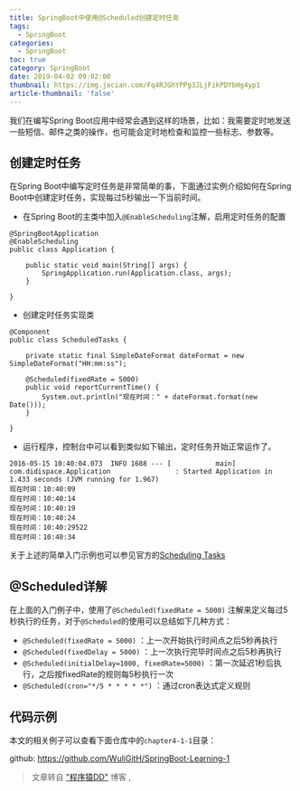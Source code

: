 ```yaml
---
title: SpringBoot中使用@Scheduled创建定时任务
tags:
  - SpringBoot
categories:
  - SpringBoot
toc: true
category: SpringBoot
date: 2019-04-02 09:02:00
thumbnail: https://img.jacian.com/Fq4RJGhYPPg3JLjFikPDYbHg4yp1
article-thumbnail: 'false'
---
```


我们在编写Spring Boot应用中经常会遇到这样的场景，比如：我需要定时地发送一些短信、邮件之类的操作，也可能会定时地检查和监控一些标志、参数等。<!-- more -->

## 创建定时任务

在Spring Boot中编写定时任务是非常简单的事，下面通过实例介绍如何在Spring Boot中创建定时任务，实现每过5秒输出一下当前时间。

- 在Spring Boot的主类中加入`@EnableScheduling`注解，启用定时任务的配置

```
@SpringBootApplication
@EnableScheduling
public class Application {

	public static void main(String[] args) {
		SpringApplication.run(Application.class, args);
	}

}
```

- 创建定时任务实现类

```
@Component
public class ScheduledTasks {

    private static final SimpleDateFormat dateFormat = new SimpleDateFormat("HH:mm:ss");

    @Scheduled(fixedRate = 5000)
    public void reportCurrentTime() {
        System.out.println("现在时间：" + dateFormat.format(new Date()));
    }

}
```

- 运行程序，控制台中可以看到类似如下输出，定时任务开始正常运作了。

```
2016-05-15 10:40:04.073  INFO 1688 --- [           main] com.didispace.Application                : Started Application in 1.433 seconds (JVM running for 1.967)
现在时间：10:40:09
现在时间：10:40:14
现在时间：10:40:19
现在时间：10:40:24
现在时间：10:40:29522
现在时间：10:40:34
```

关于上述的简单入门示例也可以参见官方的[Scheduling Tasks](http://spring.io/guides/gs/scheduling-tasks/)

## @Scheduled详解

在上面的入门例子中，使用了`@Scheduled(fixedRate = 5000)` 注解来定义每过5秒执行的任务，对于`@Scheduled`的使用可以总结如下几种方式：

- `@Scheduled(fixedRate = 5000)` ：上一次开始执行时间点之后5秒再执行
- `@Scheduled(fixedDelay = 5000)` ：上一次执行完毕时间点之后5秒再执行
- `@Scheduled(initialDelay=1000, fixedRate=5000)` ：第一次延迟1秒后执行，之后按fixedRate的规则每5秒执行一次
- `@Scheduled(cron="*/5 * * * * *")` ：通过cron表达式定义规则

## 代码示例

本文的相关例子可以查看下面仓库中的`chapter4-1-1`目录：

github: https://github.com/WuliGitH/SpringBoot-Learning-1



> 文章转自 ["程序猿DD"](http://blog.didispace.com/) 博客 ,